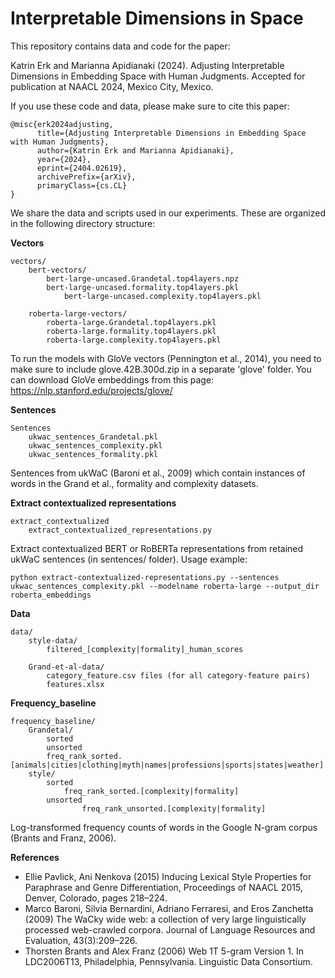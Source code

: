 # Interpretable Dimensions in Space

This repository contains data and code for the paper:

Katrin Erk and Marianna Apidianaki (2024). Adjusting Interpretable Dimensions in Embedding Space with Human Judgments. Accepted for publication at NAACL 2024, Mexico City, Mexico.

If you use these code and data, please make sure to cite this paper:

```
@misc{erk2024adjusting,
      title={Adjusting Interpretable Dimensions in Embedding Space with Human Judgments}, 
      author={Katrin Erk and Marianna Apidianaki},
      year={2024},
      eprint={2404.02619},
      archivePrefix={arXiv},
      primaryClass={cs.CL}
}
```

We share the data and scripts used in our experiments. These are organized in the following directory structure:

**Vectors**

 	vectors/
		bert-vectors/
 			bert-large-uncased.Grandetal.top4layers.npz
   			bert-large-uncased.formality.top4layers.pkl
    			bert-large-uncased.complexity.top4layers.pkl
	
 		roberta-large-vectors/
			roberta-large.Grandetal.top4layers.pkl
 			roberta-large.formality.top4layers.pkl
  			roberta-large.complexity.top4layers.pkl

To run the models with GloVe vectors (Pennington et al., 2014), you need to make sure to include glove.42B.300d.zip in a separate 'glove' folder. 
You can download GloVe embeddings from this page: https://nlp.stanford.edu/projects/glove/

 **Sentences**
 
 	Sentences
  		ukwac_sentences_Grandetal.pkl
  		ukwac_sentences_complexity.pkl
   		ukwac_sentences_formality.pkl

Sentences from ukWaC (Baroni et al., 2009) which contain instances of words in the Grand et al., formality and complexity datasets.

**Extract contextualized representations**
  	
	extract_contextualized
 		extract_contextualized_representations.py

Extract contextualized BERT or RoBERTa representations from retained ukWaC sentences (in sentences/ folder). Usage example: 

```
python extract-contextualized-representations.py --sentences ukwac_sentences_complexity.pkl --modelname roberta-large --output_dir roberta_embeddings
```

  **Data**
  
 	data/
  		style-data/
			filtered_[complexity|formality]_human_scores

		Grand-et-al-data/
 			category_feature.csv files (for all category-feature pairs)
   			features.xlsx


**Frequency_baseline**
  
	frequency_baseline/
 		Grandetal/
 			sorted
   			unsorted
 			freq_rank_sorted.[animals|cities|clothing|myth|names|professions|sports|states|weather]
		style/
 			sorted
   				freq_rank_sorted.[complexity|formality]
   			unsorted
     				freq_rank_unsorted.[complexity|formality]

Log-transformed frequency counts of words in the Google N-gram corpus (Brants and Franz, 2006). 

  
**References**

- Ellie Pavlick, Ani Nenkova (2015) Inducing Lexical Style Properties for Paraphrase and Genre Differentiation, Proceedings of NAACL 2015, Denver, Colorado, pages 218–224. 
- Marco Baroni, Silvia Bernardini, Adriano Ferraresi, and Eros Zanchetta (2009) The WaCky wide web: a collection of very large linguistically processed web-crawled corpora. Journal of Language Resources and Evaluation, 43(3):209–226.
- Thorsten Brants and Alex Franz (2006) Web 1T 5-gram Version 1. In LDC2006T13, Philadelphia, Pennsylvania. Linguistic Data Consortium.
